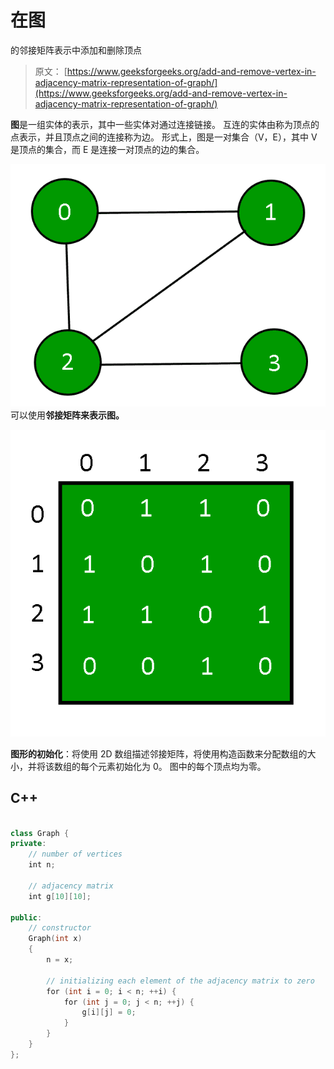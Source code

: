 # 在图

的邻接矩阵表示中添加和删除顶点

> 原文： [https://www.geeksforgeeks.org/add-and-remove-vertex-in-adjacency-matrix-representation-of-graph/](https://www.geeksforgeeks.org/add-and-remove-vertex-in-adjacency-matrix-representation-of-graph/)

**图**是一组实体的表示，其中一些实体对通过连接链接。 互连的实体由称为顶点的点表示，并且顶点之间的连接称为边。 形式上，图是一对集合（V，E），其中 V 是顶点的集合，而 E 是连接一对顶点的边的集合。

![](img/0367379dfea54de2e5d62bef4d18ce2c.png)
可以使用**邻接矩阵来表示图。**

![](img/c07c615688a35f368598c1a8bd54f24b.png)

**图形的初始化**：将使用 2D 数组描述邻接矩阵，将使用构造函数来分配数组的大小，并将该数组的每个元素初始化为 0。 图中的每个顶点均为零。

## C++

```cpp

class Graph { 
private: 
    // number of vertices 
    int n; 

    // adjacency matrix 
    int g[10][10]; 

public: 
    // constructor 
    Graph(int x) 
    { 
        n = x; 

        // initializing each element of the adjacency matrix to zero 
        for (int i = 0; i < n; ++i) { 
            for (int j = 0; j < n; ++j) { 
                g[i][j] = 0; 
            } 
        } 
    } 
}; 

```